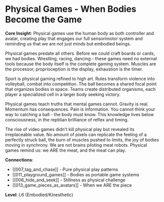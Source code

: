 # Physical Games - When Bodies Become the Game

**Core Insight**: Physical games use the human body as both controller and avatar, creating play that engages our full sensorimotor system and reminding us that we are not just minds but embodied beings.

Physical games predate all others. Before we could craft boards or cards, we had bodies. Wrestling, racing, dancing - these games need no external tools because the body itself is the complete gaming system. Muscles are the processor, proprioception is the display, exhaustion is the timer.

Sport is physical gaming refined to high art. Rules transform violence into volleyball, combat into competition. The ball becomes a shared focal point that organizes bodies in space. Teams create distributed organisms, each player a specialized cell in a larger body seeking victory.

Physical games teach truths that mental games cannot. Gravity is real. Momentum has consequences. Pain is information. You cannot think your way to catching a ball - the body must know. This knowledge lives below consciousness, in the reptilian brilliance of reflex and timing.

The rise of video games didn't kill physical play but revealed its irreplaceable value. No amount of pixels can replicate the feeling of a perfectly struck ball, the burn of muscles pushed to limits, the joy of bodies moving in synchrony. We are not brains piloting meat robots. Physical games remind us: we ARE the meat, and the meat can play.

**Connections**:
- [[007_tag_and_chase]] - Pure physical play patterns
- [[011_playground_games]] - Bodies as portable game systems
- [[006_hide_and_seek]] - Stillness as physical challenge
- [[013_game_pieces_as_avatars]] - When we ARE the piece

**Level**: L6 (Embodied/Kinesthetic)